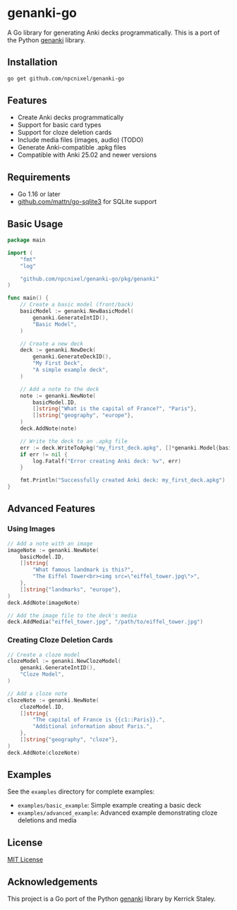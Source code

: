 # genanki-go

A Go library for generating Anki decks programmatically. This is a port of the Python [genanki](https://github.com/kerrickstaley/genanki) library.

## Installation

```bash
go get github.com/npcnixel/genanki-go
```

## Features

- Create Anki decks programmatically
- Support for basic card types
- Support for cloze deletion cards
- Include media files (images, audio) (TODO)
- Generate Anki-compatible .apkg files
- Compatible with Anki 25.02 and newer versions

## Requirements

- Go 1.16 or later
- [github.com/mattn/go-sqlite3](https://github.com/mattn/go-sqlite3) for SQLite support

## Basic Usage

```go
package main

import (
	"fmt"
	"log"

	"github.com/npcnixel/genanki-go/pkg/genanki"
)

func main() {
	// Create a basic model (front/back)
	basicModel := genanki.NewBasicModel(
		genanki.GenerateIntID(),
		"Basic Model",
	)

	// Create a new deck
	deck := genanki.NewDeck(
		genanki.GenerateDeckID(),
		"My First Deck",
		"A simple example deck",
	)

	// Add a note to the deck
	note := genanki.NewNote(
		basicModel.ID,
		[]string{"What is the capital of France?", "Paris"},
		[]string{"geography", "europe"},
	)
	deck.AddNote(note)

	// Write the deck to an .apkg file
	err := deck.WriteToApkg("my_first_deck.apkg", []*genanki.Model{basicModel})
	if err != nil {
		log.Fatalf("Error creating Anki deck: %v", err)
	}

	fmt.Println("Successfully created Anki deck: my_first_deck.apkg")
}
```

## Advanced Features

### Using Images

```go
// Add a note with an image
imageNote := genanki.NewNote(
	basicModel.ID,
	[]string{
		"What famous landmark is this?",
		"The Eiffel Tower<br><img src=\"eiffel_tower.jpg\">",
	},
	[]string{"landmarks", "europe"},
)
deck.AddNote(imageNote)

// Add the image file to the deck's media
deck.AddMedia("eiffel_tower.jpg", "/path/to/eiffel_tower.jpg")
```

### Creating Cloze Deletion Cards

```go
// Create a cloze model
clozeModel := genanki.NewClozeModel(
	genanki.GenerateIntID(),
	"Cloze Model",
)

// Add a cloze note
clozeNote := genanki.NewNote(
	clozeModel.ID,
	[]string{
		"The capital of France is {{c1::Paris}}.",
		"Additional information about Paris.",
	},
	[]string{"geography", "cloze"},
)
deck.AddNote(clozeNote)
```

## Examples

See the `examples` directory for complete examples:

- `examples/basic_example`: Simple example creating a basic deck
- `examples/advanced_example`: Advanced example demonstrating cloze deletions and media

## License

[MIT License](LICENSE)

## Acknowledgements

This project is a Go port of the Python [genanki](https://github.com/kerrickstaley/genanki) library by Kerrick Staley.
